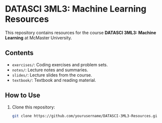 # DATASCI 3ML3: Machine Learning Resources
This repository contains resources for the course **DATASCI 3ML3: Machine Learning** at McMaster University.

## Contents
- `exercises/`: Coding exercises and problem sets.
- `notes/`: Lecture notes and summaries.
- `slides/`: Lecture slides from the course.
- `textbook/`: Textbook and reading material.

## How to Use
1. Clone this repository:
   ```bash
   git clone https://github.com/yourusername/DATASCI-3ML3-Resources.git
